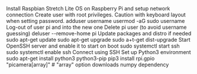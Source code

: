 Install Raspbian Stretch Lite OS on Raspberry Pi and setup network connection
Create user with root privileges. Caution with keyboard layout when setting password.
  adduser username
  usermod -aG sudo username
Log-out of user pi and into the new one
Delete pi user (to avoid username guessing)
  deluser --remove-home pi
Update packages and distro if needed
  sudo apt-get update
  sudo apt-get upgrade
  sudo a+t-get dist-upgrade
Start OpenSSH server and enable it to start on boot
  sudo systemctl start ssh
  sudo systemctl enable ssh
Connect using SSH
Set up Python3 environment
  sudo apt-get install python3 python3-pip 
  pip3 install rpi.gpio "picamera[array]"  # "array" option downloads numpy dependency
